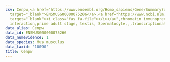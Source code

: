 ```yaml
---
csv: Cenpw,<a href="https://www.ensembl.org/Homo_sapiens/Gene/Summary?db=core;g=ENSMUSG00000075266"
  target="_blank">ENSMUSG00000075266</a>,<a href="https://www.ncbi.nlm.nih.gov/pubmed/25450459"
  target="_blank"><i class="fas fa-file"></i></a>",chromatin immunoprecipitation assay,direct
  interaction,prime adult stage, testis, Spermatocyte,,,transcriptional regulation,
data_alias: Cenpw
data_id: ENSMUSG00000075266
data_numevidence: 1
data_species: Mus musculus
data_taxid: '10090'
title: Cenpw
---
```

